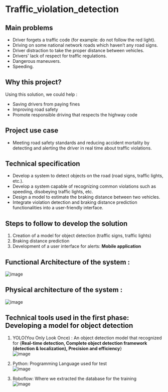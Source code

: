 # Traffic_violation_detection  

## Main problems
- Driver forgets a traffic code (for example: do not follow the red light). 
- Driving on some national network roads which haven’t any road signs. 
- Driver distraction ​to take the proper distance between vehicles. 
- Drivers' lack of respect for traffic regulations.
- Dangerous maneuvers. 
- Speeding.

## Why this project?  
Using this solution, we could help : 
- Saving drivers from paying fines 
- Improving road safety 
- Promote responsible driving that respects the highway code

## Project use case  
- Meeting road safety standards and reducing accident mortality by detecting and alerting the driver in real time about traffic violations. 

## Technical specification  
* Develop a system to detect objects on the road (road signs, traffic lights, etc.).  
* Develop a system capable of recognizing common violations such as speeding, disobeying traffic lights, etc.
* Design a model to estimate the braking distance between two vehicles.
* Integrate violation detection and braking distance prediction functionalities into a user-friendly interface.

## Steps to follow to develop the solution
1. Creation of a model for object detection (traffic signs, traffic lights)
2. Braking distance prediction
3. Development of a user interface for alerts: **Mobile application** 

## Functional Architecture of the system :  
![image](https://github.com/MohammedBOULAHNA/Traffic_violation_detection/assets/124175118/980c83cf-629b-414f-8704-831009aa0f13)  
## Physical architecture of the system :  
![image](https://github.com/MohammedBOULAHNA/Traffic_violation_detection/assets/124175118/7193ae3e-fa41-4ac2-9af4-dba91a91e704)

## Technical tools used in the first phase: Developing a model for object detection  
1. YOLO(You Only Look Once) : An object detection model that recognized for {**Real-time detection, Complete object detection framework (detection & localization), Precision and efficiency**}  
![image](https://github.com/MohammedBOULAHNA/Traffic_violation_detection/assets/124175118/55642e6a-e646-4d4c-82e6-f3879f57e4df)  

2. Python: Programming Language used for test  
![image](https://github.com/MohammedBOULAHNA/Traffic_violation_detection/assets/124175118/c7fdd5d9-4aba-4665-beba-7ca2c9d97fdb)  

3. Roboflow: Where we extracted the database for the training  
![image](https://github.com/MohammedBOULAHNA/Traffic_violation_detection/assets/124175118/f1cdcd92-3a6c-4bd9-8417-0e906872fbb1)
